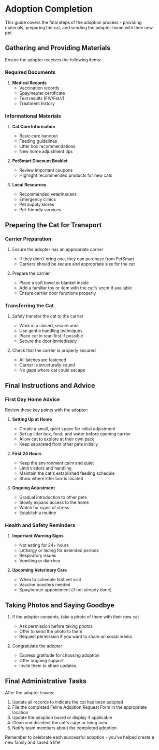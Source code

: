 # Adoption Completion

This guide covers the final steps of the adoption process - providing materials, preparing the cat, and sending the adopter home with their new pet.

## Gathering and Providing Materials

Ensure the adopter receives the following items:

### Required Documents

1. **Medical Records**
   - Vaccination records
   - Spay/neuter certificate
   - Test results (FIV/FeLV)
   - Treatment history

### Informational Materials

1. **Cat Care Information**
   - Basic care handout
   - Feeding guidelines
   - Litter box recommendations
   - New home adjustment tips

2. **PetSmart Discount Booklet**
   - Review important coupons
   - Highlight recommended products for new cats

3. **Local Resources**
   - Recommended veterinarians
   - Emergency clinics
   - Pet supply stores
   - Pet-friendly services

## Preparing the Cat for Transport

### Carrier Preparation

1. Ensure the adopter has an appropriate carrier
   - If they didn't bring one, they can purchase from PetSmart
   - Carriers should be secure and appropriate size for the cat

2. Prepare the carrier
   - Place a soft towel or blanket inside
   - Add a familiar toy or item with the cat's scent if available
   - Ensure carrier door functions properly

### Transferring the Cat

1. Safely transfer the cat to the carrier
   - Work in a closed, secure area
   - Use gentle handling techniques
   - Place cat in rear-first if possible
   - Secure the door immediately

2. Check that the carrier is properly secured
   - All latches are fastened
   - Carrier is structurally sound
   - No gaps where cat could escape

## Final Instructions and Advice

### First Day Home Advice

Review these key points with the adopter:

1. **Setting Up at Home**
   - Create a small, quiet space for initial adjustment
   - Set up litter box, food, and water before opening carrier
   - Allow cat to explore at their own pace
   - Keep separated from other pets initially

2. **First 24 Hours**
   - Keep the environment calm and quiet
   - Limit visitors and handling
   - Maintain the cat's established feeding schedule
   - Show where litter box is located

3. **Ongoing Adjustment**
   - Gradual introduction to other pets
   - Slowly expand access to the home
   - Watch for signs of stress
   - Establish a routine

### Health and Safety Reminders

1. **Important Warning Signs**
   - Not eating for 24+ hours
   - Lethargy or hiding for extended periods
   - Respiratory issues
   - Vomiting or diarrhea

2. **Upcoming Veterinary Care**
   - When to schedule first vet visit
   - Vaccine boosters needed
   - Spay/neuter appointment (if not already done)

## Taking Photos and Saying Goodbye

1. If the adopter consents, take a photo of them with their new cat
   - Ask permission before taking photos
   - Offer to send the photo to them
   - Request permission if you want to share on social media

2. Congratulate the adopter
   - Express gratitude for choosing adoption
   - Offer ongoing support
   - Invite them to share updates

## Final Administrative Tasks

After the adopter leaves:

1. Update all records to indicate the cat has been adopted
2. File the completed Feline Adoption Request Form in the appropriate location
3. Update the adoption board or display if applicable
4. Clean and disinfect the cat's cage or living area
5. Notify team members about the completed adoption

Remember to celebrate each successful adoption - you've helped create a new family and saved a life! 